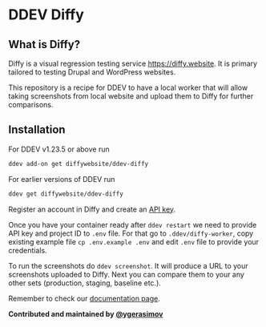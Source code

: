 # DDEV Diffy

## What is Diffy?

Diffy is a visual regression testing service https://diffy.website. It is primary tailored to testing Drupal and WordPress websites.

This repository is a recipe for DDEV to have a local worker that will allow taking screenshots from local website and upload them to Diffy for further comparisons.

## Installation

For DDEV v1.23.5 or above run

```sh
ddev add-on get diffywebsite/ddev-diffy
```

For earlier versions of DDEV run

```sh
ddev get diffywebsite/ddev-diffy
```

Register an account in Diffy and create an [API key](https://stage.diffy.website/#/keys).

Once you have your container ready after `ddev restart` we need to provide API key and project ID to `.env` file. For that go to `.ddev/diffy-worker`, copy existing example file `cp .env.example .env` and edit `.env` file to provide your credentials.

To run the screenshots do `ddev screenshot`. It will produce a URL to your screenshots uploaded to Diffy. Next you can compare them to your any other sets (production, staging, baseline etc.).

Remember to check our [documentation page](https://docs.diffy.website/features/local-development/ddev-add-on). 

**Contributed and maintained by [@ygerasimov](https://github.com/ygerasimov)**
